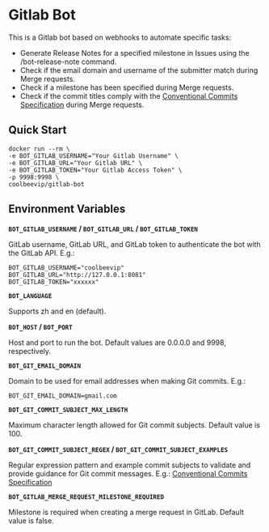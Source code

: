 # Gitlab Bot 

This is a Gitlab bot based on webhooks to automate specific tasks:

* Generate Release Notes for a specified milestone in Issues using the /bot-release-note command.
* Check if the email domain and username of the submitter match during Merge requests.
* Check if a milestone has been specified during Merge requests.
* Check if the commit titles comply with the [Conventional Commits Specification](https://www.conventionalcommits.org/) during Merge requests.

## Quick Start

```shell
docker run --rm \
-e BOT_GITLAB_USERNAME="Your Gitlab Username" \
-e BOT_GITLAB_URL="Your Gitlab URL" \
-e BOT_GITLAB_TOKEN="Your Gitlab Access Token" \
-p 9998:9998 \
coolbeevip/gitlab-bot
```

## Environment Variables

**`BOT_GITLAB_USERNAME` / `BOT_GITLAB_URL` / `BOT_GITLAB_TOKEN`**

GitLab username, GitLab URL, and GitLab token to authenticate the bot with the GitLab API. E.g.:

```shell
BOT_GITLAB_USERNAME="coolbeevip"
BOT_GITLAB_URL="http://127.0.0.1:8081"
BOT_GITLAB_TOKEN="xxxxxx"
```

**`BOT_LANGUAGE`** 

Supports zh and en (default).

**`BOT_HOST` / `BOT_PORT`**

Host and port to run the bot. Default values are 0.0.0.0 and 9998, respectively.

**`BOT_GIT_EMAIL_DOMAIN`**

Domain to be used for email addresses when making Git commits. E.g.:

```shell
BOT_GIT_EMAIL_DOMAIN=gmail.com
```

**`BOT_GIT_COMMIT_SUBJECT_MAX_LENGTH`**

Maximum character length allowed for Git commit subjects. Default value is 100.

**`BOT_GIT_COMMIT_SUBJECT_REGEX` / `BOT_GIT_COMMIT_SUBJECT_EXAMPLES`**

Regular expression pattern and example commit subjects to validate and provide guidance for Git commit messages. E.g.: [Conventional Commits Specification](https://www.conventionalcommits.org/)

**`BOT_GITLAB_MERGE_REQUEST_MILESTONE_REQUIRED`**

Milestone is required when creating a merge request in GitLab. Default value is false.

